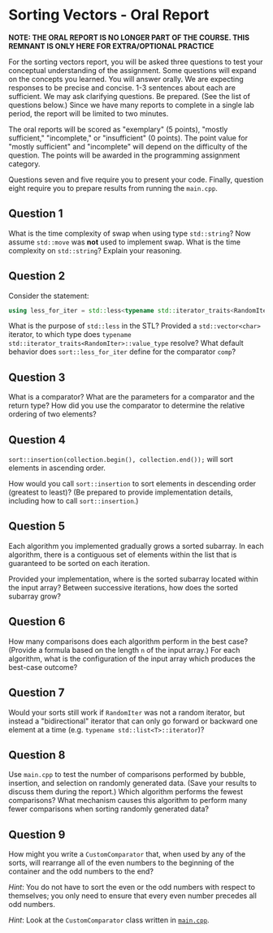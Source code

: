 # Sorting Vectors - Oral Report

**NOTE: THE ORAL REPORT IS NO LONGER PART OF THE COURSE. THIS REMNANT IS ONLY HERE FOR EXTRA/OPTIONAL PRACTICE**

For the sorting vectors report, you will be asked three questions to test your conceptual understanding of the assignment. Some questions will expand on the concepts you learned. You will answer orally. We are expecting responses to be precise and concise. 1-3 sentences about each are sufficient. We may ask clarifying questions. Be prepared. (See the list of questions below.) Since we have many reports to complete in a single lab period, the report will be limited to two minutes.

The oral reports will be scored as "exemplary" (5 points), "mostly sufficient," "incomplete," or "insufficient" (0 points). The point value for "mostly sufficient" and "incomplete" will depend on the difficulty of the question. The points will be awarded in the programming assignment category.

Questions seven and five require you to present your code. Finally, question eight require you to prepare results from running the `main.cpp`.

## Question 1

What is the time complexity of swap when using type `std::string`? Now assume `std::move` was **not** used to implement swap. What is the time complexity on `std::string`? Explain your reasoning.

## Question 2

Consider the statement: 
```C++
using less_for_iter = std::less<typename std::iterator_traits<RandomIter>::value_type>
```
What is the purpose of `std::less` in the STL? Provided a `std::vector<char>` iterator, to which type does `typename std::iterator_traits<RandomIter>::value_type` resolve? What default behavior does `sort::less_for_iter` define for the comparator `comp`?

## Question 3

What is a comparator? What are the parameters for a comparator and the return type? How did you use the comparator to determine the relative ordering of two elements?

## Question 4

`sort::insertion(collection.begin(), collection.end());` will sort elements in ascending order.

How would you call `sort::insertion` to sort elements in descending order (greatest to least)? (Be prepared to provide implementation details, including how to call `sort::insertion`.)

## Question 5

Each algorithm you implemented gradually grows a sorted subarray. In each algorithm, there is a contiguous set of elements within the list that is guaranteed to be sorted on each iteration.

Provided your implementation, where is the sorted subarray located within the input array? Between successive iterations, how does the sorted subarray grow?

## Question 6

How many comparisons does each algorithm perform in the best case? (Provide a formula based on the length `n` of the input array.) For each algorithm, what is the configuration of the input array which produces the best-case outcome?

## Question 7

Would your sorts still work if `RandomIter` was not a random iterator, but instead a "bidirectional" iterator that can only go forward or backward one element at a time (e.g. `typename std::list<T>::iterator`)?

## Question 8

Use `main.cpp` to test the number of comparisons performed by bubble, insertion, and selection on randomly generated data. (Save your results to discuss them during the report.) Which algorithm performs the fewest comparisons? What mechanism causes this algorithm to perform many fewer comparisons when sorting randomly generated data?

## Question 9

How might you write a `CustomComparator` that, when used by any of the sorts, will rearrange all of the even numbers to the beginning of the container and the odd numbers to the end?

*Hint*: You do not have to sort the even or the odd numbers with respect to themselves; you only need to ensure that every even number precedes all odd numbers.

*Hint*: Look at the `CustomComparator` class written in [`main.cpp`](src/main.cpp).

